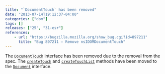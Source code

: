 ```yaml
---
title: "`DocumentTouch` has been removed"
date: "2013-07-14T19:12:37-04:00"
categories: ["dom"]
tags: []
releases: ["25", "31-esr"]
references:
    - url: "https://bugzilla.mozilla.org/show_bug.cgi?id=897211"
      title: "Bug 897211 – Remove nsIDOMDocumentTouch"
---
```

The [`DocumentTouch`](https://developer.mozilla.org/docs/Web/API/DocumentTouch) interface has been removed due to the removal from the spec. The [`createTouch`](https://developer.mozilla.org/docs/Web/API/DocumentTouch.createTouch) and [`createTouchList`](https://developer.mozilla.org/docs/Web/API/DocumentTouch.createTouchList) methods have been moved to the [`Document`](https://developer.mozilla.org/docs/Web/API/Document) interface.
